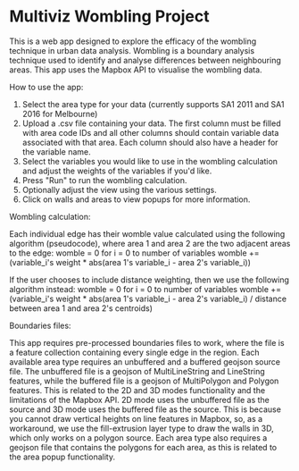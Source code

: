 # Multiviz Wombling Project

This is a web app designed to explore the efficacy of the wombling technique in urban data analysis. Wombling is a boundary analysis technique used to identify and analyse differences between neighbouring areas. This app uses the Mapbox API to visualise the wombling data.

How to use the app:

1. Select the area type for your data (currently supports SA1 2011 and SA1 2016 for Melbourne)
2. Upload a .csv file containing your data. The first column must be filled with area code IDs and all other columns should contain variable data associated with that area. Each column should also have a header for the variable name.
3. Select the variables you would like to use in the wombling calculation and adjust the weights of the variables if you'd like.
4. Press "Run" to run the wombling calculation.
5. Optionally adjust the view using the various settings.
6. Click on walls and areas to view popups for more information.

Wombling calculation:

Each individual edge has their womble value calculated using the following algorithm (pseudocode), where area 1 and area 2 are the two adjacent areas to the edge:
womble = 0
for i = 0 to number of variables
  womble += (variable_i's weight * abs(area 1's variable_i - area 2's variable_i))

If the user chooses to include distance weighting, then we use the following algorithm instead:
womble = 0
for i = 0 to number of variables
  womble += (variable_i's weight * abs(area 1's variable_i - area 2's variable_i) / distance between area 1 and area 2's centroids)
  
Boundaries files:

This app requires pre-processed boundaries files to work, where the file is a feature collection containing every single edge in the region. Each available area type requires an unbuffered and a buffered geojson source file. The unbuffered file is a geojson of MultiLineString and LineString features, while the buffered file is a geojson of MultiPolygon and Polygon features.
This is related to the 2D and 3D modes functionality and the limitations of the Mapbox API. 2D mode uses the unbuffered file as the source and 3D mode uses the buffered file as the source. This is because you cannot draw vertical heights on line features in Mapbox, so, as a workaround, we use the fill-extrusion layer type to draw the walls in 3D, which only works on a polygon source.
Each area type also requires a geojson file that contains the polygons for each area, as this is related to the area popup functionality.

